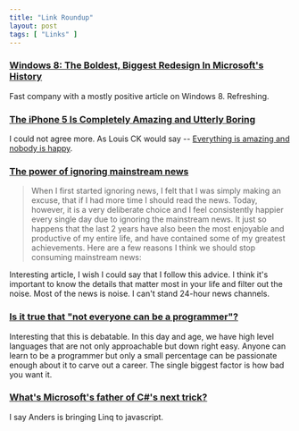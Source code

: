 ```yaml
---
title: "Link Roundup"
layout: post
tags: [ "Links" ]
--- 
```


### [Windows 8: The Boldest, Biggest Redesign In Microsoft's History](http://www.fastcodesign.com/1670705/microsoft-new-design-strategy)

Fast company with a mostly positive article on Windows 8. Refreshing.

### [The iPhone 5 Is Completely Amazing and Utterly Boring](http://www.wired.com/gadgetlab/2012/09/the-iphone-5-is-boring-and-amazing/)

I could not agree more. As Louis CK would say -- [Everything is amazing and nobody is happy](http://www.youtube.com/watch?v=8r1CZTLk-Gk).

### [The power of ignoring mainstream news](http://joel.is/post/31582795753/the-power-of-ignoring-mainstream-news?utm_source=feedburner&utm_medium=twitter&utm_campaign=Feed%3A+hnycombinator+%28HN+-+hnycombinator%29)

>When I first started ignoring news, I felt that I was simply making an excuse, that if I had more time I should read the news. Today, however, it is a very deliberate choice and I feel consistently happier every single day due to ignoring the mainstream news. It just so happens that the last 2 years have also been the most enjoyable and productive of my entire life, and have contained some of my greatest achievements. Here are a few reasons I think we should stop consuming mainstream news:

Interesting article, I wish I could say that I follow this advice. I think it's important to know the details that matter most in your life and filter out the noise. Most of the news is noise. I can't stand 24-hour news channels.


### [Is it true that "not everyone can be a programmer"?](http://arstechnica.com/information-technology/2012/09/is-it-true-that-not-everyone-can-be-a-programmer/)

Interesting that this is debatable. In this day and age, we have high level languages that are not only approachable but down right easy. Anyone can learn to be a programmer but only a small percentage can be passionate enough about it to carve out a career. The single biggest factor is how bad you want it.

### [What's Microsoft's father of C#'s next trick?](http://www.zdnet.com/whats-microsofts-father-of-cs-next-trick-7000004226/)

I say Anders is bringing Linq to javascript.


